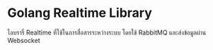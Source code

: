 # Golang Realtime Library
ไลบรารี่ Realtime ที่ใช้ในการสื่อสารระหว่างระบบ โดยใช้ RabbitMQ และส่งข้อมูลผ่าน Websocket


